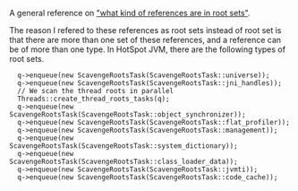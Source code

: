 A general reference on ["what kind of references are in root sets"](http://stackoverflow.com/questions/6366211/what-are-the-roots).

The reason I refered to these references as root sets instead of root set is that there are more than one set of these references, and a reference can be of more than one type. In HotSpot JVM, there are the following types of root sets.

      q->enqueue(new ScavengeRootsTask(ScavengeRootsTask::universe));
      q->enqueue(new ScavengeRootsTask(ScavengeRootsTask::jni_handles));
      // We scan the thread roots in parallel
      Threads::create_thread_roots_tasks(q);
      q->enqueue(new ScavengeRootsTask(ScavengeRootsTask::object_synchronizer));
      q->enqueue(new ScavengeRootsTask(ScavengeRootsTask::flat_profiler));
      q->enqueue(new ScavengeRootsTask(ScavengeRootsTask::management));
      q->enqueue(new ScavengeRootsTask(ScavengeRootsTask::system_dictionary));
      q->enqueue(new ScavengeRootsTask(ScavengeRootsTask::class_loader_data));
      q->enqueue(new ScavengeRootsTask(ScavengeRootsTask::jvmti));
      q->enqueue(new ScavengeRootsTask(ScavengeRootsTask::code_cache));
